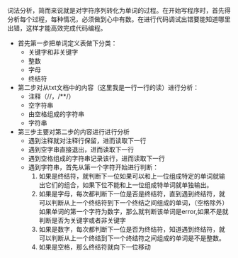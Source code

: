 ﻿词法分析，简而来说就是对字符序列转化为单词的过程。在开始写程序时，首先得分析每个过程，每种情况，必须做到心中有数。在进行代码调试出错要能知道哪里出错，这样才能高效完成代码编程。
* 首先第一步把单词定义表做下分类：
    *  关键字和非关键字
    *  整数
    *  字母
    *  终结符
* 第二步对从txt文档中的内容（这里我是一行一行的读）进行分析：
    * 注释（//，/**/）
    * 空字符串
    * 由空格组成的字符串
    * 字符串
* 第三步主要对第二步的内容进行进行分析
  * 遇到注释就对注释行保留，进而读取下一行
  * 遇到空字串直接退出，进而读取下一行
  * 遇到空格组成的字符串记录该行，进而读取下一行
  * 遇到字符串，首先从第一个字符开始进行判断：
    1. 如果是终结符，就判断下一位如果可以和上一位组成特定的单词就输出它们的组合，如果下位不能和上一位组成特单词就单独输出。
    2. 如果是字母，每次都判断下一位是否是终结符，直到遇到终结符，就可以判断从上一个终结符到下一个终结之间组成的单词，（空格除外）如果单词的第一个字符为数字，那么就判断该单词是error,如果不是就判断是否为关键字或者非关键字
    3. 如果是数字，每次都判断下一位是否为终结符，知道遇到终结符，就可以判断从上一个终结到下一个终结符之间组成的单词是不是整数。
    4. 如果是空格，那么终结符就向下一位移动

